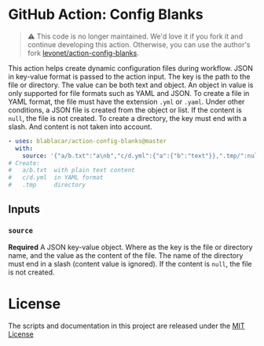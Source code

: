 # GitHub Action: Config Blanks

> ⚠️ This code is no longer maintained.
> We'd love it if you fork it and continue developing this action.
> Otherwise, you can use the author's fork [levonet/action-config-blanks](https://github.com/levonet/action-config-blanks).

This action helps create dynamic configuration files during workflow.
JSON in key-value format is passed to the action input.
The key is the path to the file or directory.
The value can be both text and object.
An object in value is only supported for file formats such as YAML and JSON.
To create a file in YAML format, the file must have the extension `.yml` or `.yaml`.
Under other conditions, a JSON file is created from the object or list.
If the content is `null`, the file is not created.
To create a directory, the key must end with a slash. And content is not taken into account.

```yml
- uses: blablacar/action-config-blanks@master
  with:
    source: '{"a/b.txt":"a\nb","c/d.yml":{"a":{"b":"text"}},".tmp/":null}'
# Create:
#   a/b.txt  with plain text content
#   c/d.yml  in YAML format
#   .tmp     directory
```

## Inputs

### `source`

**Required** A JSON key-value object.
Where as the key is the file or directory name, and the value as the content of the file.
The name of the directory must end in a slash (content value is ignored).
If the content is `null`, the file is not created.

# License

The scripts and documentation in this project are released under the [MIT License](LICENSE)
